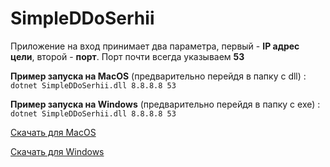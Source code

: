 # SimpleDDoSerhii

Приложение на вход принимает два параметра, первый - **IP адрес цели**, второй - **порт**. Порт почти всегда указываем **53**

**Пример запуска на MacOS** (предварительно перейдя в папку с dll) : ```dotnet SimpleDDoSerhii.dll 8.8.8.8 53``` 

**Пример запуска на Windows** (предварительно перейдя в папку с exe) : ```dotnet SimpleDDoSerhii.dll 8.8.8.8 53``` 

[Скачать для MacOS](https://github.com/usern0name/SimpleDDoSerhii/raw/master/publish.zip)


[Скачать для Windows](https://github.com/usern0name/SimpleDDoSerhii/raw/master/win-x64.zip)
